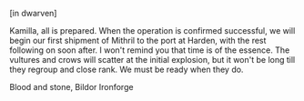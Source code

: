 \[in dwarven\]

Kamilla, all is prepared. When the operation is confirmed successful, we will begin our first shipment of Mithril to the port at Harden, with the rest following on soon after. I won't remind you that time is of the essence. The vultures and crows will scatter at the initial explosion, but it won't be long till they regroup and close rank. We must be ready when they do.

Blood and stone,
Bildor Ironforge